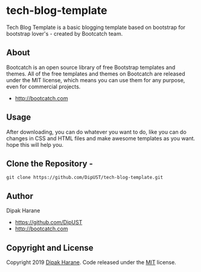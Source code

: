 # tech-blog-template
Tech Blog Template is a basic blogging template based on bootstrap for bootstrap lover's - created by Bootcatch team.

## About

Bootcatch is an open source library of free Bootstrap templates and themes. All of the free templates and themes on Bootcatch are released under the MIT license, which means you can use them for any purpose, even for commercial projects.

* http://bootcatch.com

## Usage

After downloading, you can do whatever you want to do, like you can do changes in CSS and HTML files and make awesome templates as you want.
hope this will help you.

## Clone the Repository -

`git clone https://github.com/DipUST/tech-blog-template.git  `

## Author

Dipak Harane

+ https://github.com/DipUST
+ http://bootcatch.com

## Copyright and License

Copyright 2019 [Dipak Harane](https://github.com/DipUST). Code released under the [MIT](https://github.com/DipUST/tech-blog-template/blob/master/LICENSE) license.

